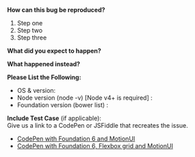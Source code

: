 <!-- Please only file bugs with TacticalWP on GitHub. If you've got an issue with the Foundation framework itself, please file the bug in the Foundation repository: https://github.com/zurb/twp-sites. If you've got a more general question about how to use TacticalWP, please use the Gitter chatroom: https://gitter.im/tpkemme/tacticalwp -->

**How can this bug be reproduced?**

1. Step one
2. Step two
3. Step three

**What did you expect to happen?**

**What happened instead?**

**Please List the Following:**
* OS & version:
* Node version (node -v) [Node v4+ is required] :
* Foundation version (bower list) :

**Include Test Case** (if applicable):  
Give us a link to a CodePen or JSFiddle that recreates the issue.
* [CodePen with Foundation 6 and MotionUI](http://codepen.io/rafibomb/pen/xVVGOB)
* [CodePen with Foundation 6, Flexbox grid and MotionUI](http://codepen.io/rafibomb/pen/jqqPra)
